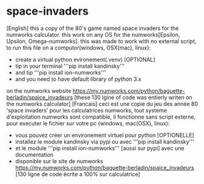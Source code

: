 # space-invaders
[English]
this a copy of the 80's game named space invaders for the numworks calculator.
this work on any OS for the numworks[Epsilon, Upsilon, Omega-numworks].
this was made to work with no external script,
to run this file on a computor(windows, OSX(mac), linux):
  - create a virtual python evironement(.venv) [OPTIONAL]
  - tip in your terminal '''pip install kandinsky'''
  - and tip '''pip install ion-numworks'''
  - and you need to have default library of python 3.x

on the numworks website https://my.numworks.com/python/baguette-berladin/spaice_invadeurs
[these 130 lgine of code was entierly writen on the numworks calculator]
[Francais]
ceci est une copie du jeu des année 80 'space invaders' pour les calculatrices numworks,
tout systeme d'exploitation numworks sont compatible,
il fonctionne sans script externe,
pour executer le fichier sur votre pc (windows, mac(OSX), linux):
  - vous pouvez créer un environement virtuel pour python [OPTIONELLE]
  - installez le module kandinsky via pypi ou avec '''pip install kandinsky'''
  - et le module '''pip install ion-numworks''' [aussi sur pypi] avec une documentation
  - disponible sur le site de numworks https://my.numworks.com/python/baguette-berladin/spaice_invadeurs
[130 ligne de code écrite a 100% sur calculatrice]
